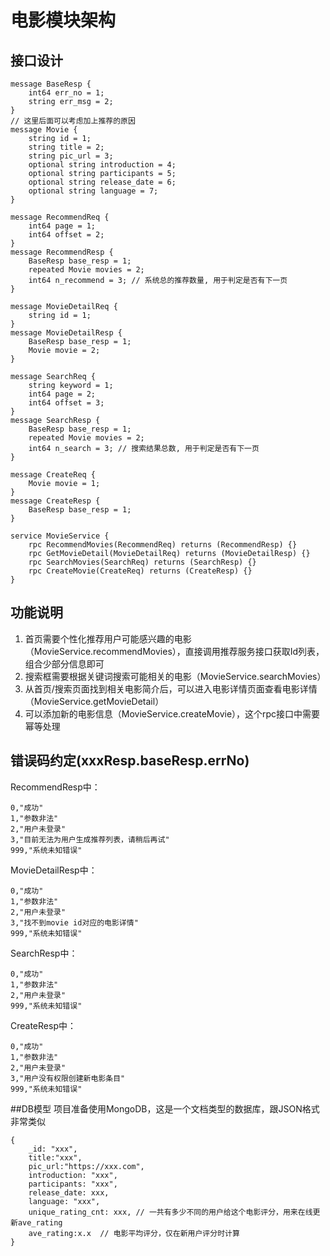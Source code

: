 # 电影模块架构
## 接口设计

```
message BaseResp {
    int64 err_no = 1;
    string err_msg = 2;
}
// 这里后面可以考虑加上推荐的原因
message Movie {
    string id = 1;
    string title = 2;
    string pic_url = 3;
    optional string introduction = 4;
    optional string participants = 5;
    optional string release_date = 6;
    optional string language = 7;
}

message RecommendReq {
    int64 page = 1;
    int64 offset = 2;
}
message RecommendResp {
    BaseResp base_resp = 1;
    repeated Movie movies = 2;
    int64 n_recommend = 3; // 系统总的推荐数量, 用于判定是否有下一页
}

message MovieDetailReq {
    string id = 1;
}
message MovieDetailResp {
    BaseResp base_resp = 1;
    Movie movie = 2;
}

message SearchReq {
    string keyword = 1;
    int64 page = 2;
    int64 offset = 3;
}
message SearchResp {
    BaseResp base_resp = 1;
    repeated Movie movies = 2;
    int64 n_search = 3; // 搜索结果总数, 用于判定是否有下一页
}

message CreateReq {
    Movie movie = 1;
}
message CreateResp {
    BaseResp base_resp = 1;
}

service MovieService {
    rpc RecommendMovies(RecommendReq) returns (RecommendResp) {}
    rpc GetMovieDetail(MovieDetailReq) returns (MovieDetailResp) {}
    rpc SearchMovies(SearchReq) returns (SearchResp) {}
    rpc CreateMovie(CreateReq) returns (CreateResp) {}
}
```

## 功能说明
1. 首页需要个性化推荐用户可能感兴趣的电影（MovieService.recommendMovies），直接调用推荐服务接口获取Id列表，组合少部分信息即可
2. 搜索框需要根据关键词搜索可能相关的电影（MovieService.searchMovies）
3. 从首页/搜索页面找到相关电影简介后，可以进入电影详情页面查看电影详情（MovieService.getMovieDetail）
4. 可以添加新的电影信息（MovieService.createMovie），这个rpc接口中需要幂等处理

## 错误码约定(xxxResp.baseResp.errNo)
RecommendResp中：
```
0,"成功"
1,"参数非法"
2,"用户未登录"
3,"目前无法为用户生成推荐列表，请稍后再试"
999,"系统未知错误"
```
MovieDetailResp中：
```
0,"成功"
1,"参数非法"
2,"用户未登录"
3,"找不到movie id对应的电影详情"
999,"系统未知错误"
```
SearchResp中：
```
0,"成功"
1,"参数非法"
2,"用户未登录"
999,"系统未知错误"
```
CreateResp中：
```
0,"成功"
1,"参数非法"
2,"用户未登录"
3,"用户没有权限创建新电影条目"
999,"系统未知错误"
```

##DB模型
项目准备使用MongoDB，这是一个文档类型的数据库，跟JSON格式非常类似
```
{
    _id: "xxx",
    title:"xxx",
    pic_url:"https://xxx.com",
    introduction: "xxx",
    participants: "xxx",
    release_date: xxx,
    language: "xxx",
    unique_rating_cnt: xxx, // 一共有多少不同的用户给这个电影评分，用来在线更新ave_rating
    ave_rating:x.x  // 电影平均评分，仅在新用户评分时计算
}
```